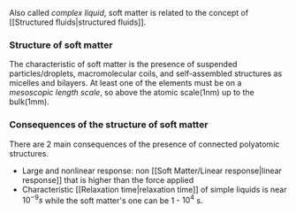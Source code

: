 Also called *complex liquid*, soft matter is related to the concept of [[Structured fluids|structured fluids]]. 
### Structure of soft matter
The characteristic of soft matter is the presence of suspended particles/droplets, macromolecular coils, and self-assembled structures as micelles and bilayers. 
At least one of the elements must be on a *mesoscopic length scale*, so above the atomic scale(1nm) up to the bulk(1mm). 
### Consequences of the structure of soft matter
There are 2 main consequences of the presence of connected polyatomic structures.
- Large and nonlinear response:  non [[Soft Matter/Linear response|linear response]] that is higher than the force applied
- Characteristic [[Relaxation time|relaxation time]] of simple liquids is near $10^{-9} s$ while the soft matter's one can be $1$ - $10^4$ s. 

